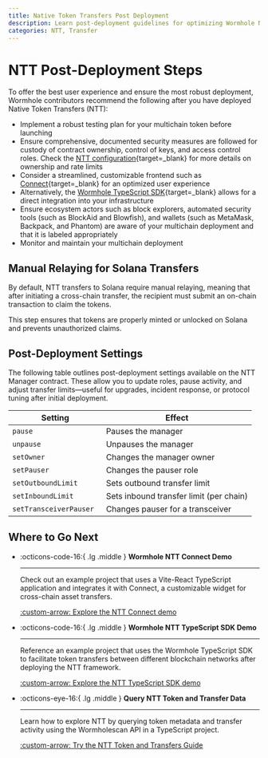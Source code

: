 ```yaml
---
title: Native Token Transfers Post Deployment
description: Learn post-deployment guidelines for optimizing Wormhole NTT, which include testing, security, frontend integration, ecosystem coordination, and monitoring.
categories: NTT, Transfer
---
```


# NTT Post-Deployment Steps

To offer the best user experience and ensure the most robust deployment, Wormhole contributors recommend the following after you have deployed Native Token Transfers (NTT):

- Implement a robust testing plan for your multichain token before launching
- Ensure comprehensive, documented security measures are followed for custody of contract ownership, control of keys, and access control roles. Check the [NTT configuration](/docs/products/native-token-transfers/configuration/access-control/){target=\_blank} for more details on ownership and rate limits
- Consider a streamlined, customizable frontend such as [Connect](/docs/products/connect/overview/){target=\_blank} for an optimized user experience
- Alternatively, the [Wormhole TypeScript SDK](/docs/tools/typescript-sdk/get-started/){target=\_blank} allows for a direct integration into your infrastructure
- Ensure ecosystem actors such as block explorers, automated security tools (such as BlockAid and Blowfish), and wallets (such as MetaMask, Backpack, and Phantom) are aware of your multichain deployment and that it is labeled appropriately
- Monitor and maintain your multichain deployment

## Manual Relaying for Solana Transfers  

By default, NTT transfers to Solana require manual relaying, meaning that after initiating a cross-chain transfer, the recipient must submit an on-chain transaction to claim the tokens.

This step ensures that tokens are properly minted or unlocked on Solana and prevents unauthorized claims.

## Post-Deployment Settings

The following table outlines post-deployment settings available on the NTT Manager contract. These allow you to update roles, pause activity, and adjust transfer limits—useful for upgrades, incident response, or protocol tuning after initial deployment.

| Setting                 | Effect                                   |
|-------------------------|------------------------------------------|
| `pause`                 | Pauses the manager                       |
| `unpause`               | Unpauses the manager                     |
| `setOwner`              | Changes the manager owner                |
| `setPauser`             | Changes the pauser role                  |
| `setOutboundLimit`      | Sets outbound transfer limit             |
| `setInboundLimit`       | Sets inbound transfer limit (per chain)  |
| `setTransceiverPauser ` | Changes pauser for a transceiver         |

## Where to Go Next

<div class="grid cards" markdown>

-   :octicons-code-16:{ .lg .middle } **Wormhole NTT Connect Demo**

    ---

    Check out an example project that uses a Vite-React TypeScript application and integrates it with Connect, a customizable widget for cross-chain asset transfers.

    [:custom-arrow: Explore the NTT Connect demo](https://github.com/wormhole-foundation/demo-ntt-connect)

-   :octicons-code-16:{ .lg .middle } **Wormhole NTT TypeScript SDK Demo**

    ---

    Reference an example project that uses the Wormhole TypeScript SDK to facilitate token transfers between different blockchain networks after deploying the NTT framework.

    [:custom-arrow: Explore the NTT TypeScript SDK demo](https://github.com/wormhole-foundation/demo-ntt-ts-sdk)

-   :octicons-eye-16:{ .lg .middle } **Query NTT Token and Transfer Data**

    ---

    Learn how to explore NTT by querying token metadata and transfer activity using the Wormholescan API in a TypeScript project.

    [:custom-arrow: Try the NTT Token and Transfers Guide](/docs/products/messaging/guides/wormholescan-api)

</div>
